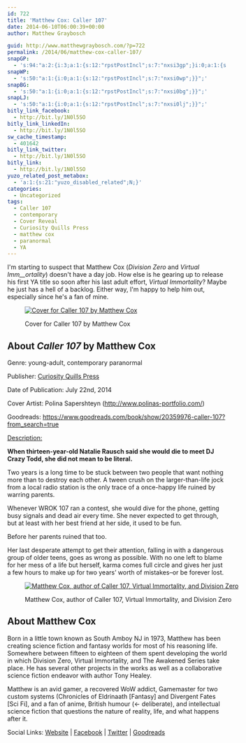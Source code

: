 ```yaml
---
id: 722
title: 'Matthew Cox: Caller 107'
date: 2014-06-10T06:00:39+00:00
author: Matthew Graybosch

guid: http://www.matthewgraybosch.com/?p=722
permalink: /2014/06/matthew-cox-caller-107/
snapGP:
  - 's:94:"a:2:{i:3;a:1:{s:12:"rpstPostIncl";s:7:"nxsi3gp";}i:0;a:1:{s:12:"rpstPostIncl";s:7:"nxsi0gp";}}";'
snapWP:
  - 's:50:"a:1:{i:0;a:1:{s:12:"rpstPostIncl";s:7:"nxsi0wp";}}";'
snapBG:
  - 's:50:"a:1:{i:0;a:1:{s:12:"rpstPostIncl";s:7:"nxsi0bg";}}";'
snapLJ:
  - 's:50:"a:1:{i:0;a:1:{s:12:"rpstPostIncl";s:7:"nxsi0lj";}}";'
bitly_link_facebook:
  - http://bit.ly/1N0l5SO
bitly_link_linkedIn:
  - http://bit.ly/1N0l5SO
sw_cache_timestamp:
  - 401642
bitly_link_twitter:
  - http://bit.ly/1N0l5SO
bitly_link:
  - http://bit.ly/1N0l5SO
yuzo_related_post_metabox:
  - 'a:1:{s:21:"yuzo_disabled_related";N;}'
categories:
  - Uncategorized
tags:
  - Caller 107
  - contemporary
  - Cover Reveal
  - Curiosity Quills Press
  - matthew cox
  - paranormal
  - YA
---
```

I'm starting to suspect that Matthew Cox (_Division Zero_ and _Virtual Imm__ortality_) doesn't have a day job. How else is he gearing up to release his first YA title so soon after his last adult effort, _Virtual Immortality_? Maybe he just has a hell of a backlog. Either way, I'm happy to help him out, especially since he's a fan of mine.<figure id="attachment_724" style="width: 720px" class="wp-caption aligncenter">

[<img class="size-large wp-image-724" src="http://i2.wp.com/www.matthewgraybosch.com/wp-content/uploads/2014/06/eCover-768x1024.jpg?resize=720%2C960" alt="Cover for Caller 107 by Matthew Cox" data-recalc-dims="1" />](http://i2.wp.com/www.matthewgraybosch.com/wp-content/uploads/2014/06/eCover.jpg)<figcaption class="wp-caption-text">Cover for Caller 107 by Matthew Cox</figcaption></figure> 

## About _Caller 107_ by Matthew Cox

Genre: young-adult, contemporary paranormal

Publisher: <a title="Curiosity Quills Press" href="http://www.curiosityquills.com" target="_blank">Curiosity Quills Press</a>

Date of Publication: July 22nd, 2014

Cover Artist: Polina Sapershteyn (<a href="http://www.polinas-portfolio.com/" target="_blank">http://www.polinas-portfolio.com/</a>)

Goodreads: <a href="https://www.goodreads.com/book/show/20359976-caller-107?from_search=true" target="_blank">https://www.goodreads.com/book/show/20359976-caller-107?from_search=true</a>
  
<a href="https://www.goodreads.com/book/show/20359976-caller-107?from_search=true" target="_blank">Description:</a>

**When thirteen-year-old Natalie Rausch said she would die to meet DJ Crazy Todd, she did not mean to be literal.**

Two years is a long time to be stuck between two people that want nothing more than to destroy each other. A tween crush on the larger-than-life jock from a local radio station is the only trace of a once-happy life ruined by warring parents.

Whenever WROK 107 ran a contest, she would dive for the phone, getting busy signals and dead air every time. She never expected to get through, but at least with her best friend at her side, it used to be fun.

Before her parents ruined that too.

Her last desperate attempt to get their attention, falling in with a dangerous group of older teens, goes as wrong as possible. With no one left to blame for her mess of a life but herself, karma comes full circle and gives her just a few hours to make up for two years’ worth of mistakes–or be forever lost.<figure id="attachment_723" style="width: 720px" class="wp-caption aligncenter">

[<img class="size-large wp-image-723" src="http://i0.wp.com/www.matthewgraybosch.com/wp-content/uploads/2014/06/MCox_02_Light-849x1024.jpg?resize=720%2C868" alt="Matthew Cox, author of Caller 107, Virtual Immortality, and Division Zero" data-recalc-dims="1" />](http://i0.wp.com/www.matthewgraybosch.com/wp-content/uploads/2014/06/MCox_02_Light.jpg)<figcaption class="wp-caption-text">Matthew Cox, author of Caller 107, Virtual Immortality, and Division Zero</figcaption></figure> 

## About Matthew Cox

Born in a little town known as South Amboy NJ in 1973, Matthew has been creating science fiction and fantasy worlds for most of his reasoning life. Somewhere between fifteen to eighteen of them spent developing the world in which Division Zero, Virtual Immortality, and The Awakened Series take place. He has several other projects in the works as well as a collaborative science fiction endeavor with author Tony Healey.

Matthew is an avid gamer, a recovered WoW addict, Gamemaster for two custom systems (Chronicles of Eldrinaath [Fantasy] and Divergent Fates [Sci Fi], and a fan of anime, British humour (<- deliberate), and intellectual science fiction that questions the nature of reality, life, and what happens after it.

Social Links: <a title="Matthew Cox Books" href="http://www.matthewcoxbooks.com" target="_blank">Website</a> | <a title="Matthew Cox on Facebook" href="https://www.facebook.com/MatthewSCoxAuthor" target="_blank">Facebook</a> | <a title="Matthew Cox on Twitter" href="http://www.twitter.com/mscox_fiction" target="_blank">Twitter</a> | <a title="Matthew Cox on Goodreads" href="https://www.goodreads.com/author/show/7712730.Matthew_S_Cox" target="_blank">Goodreads</a>